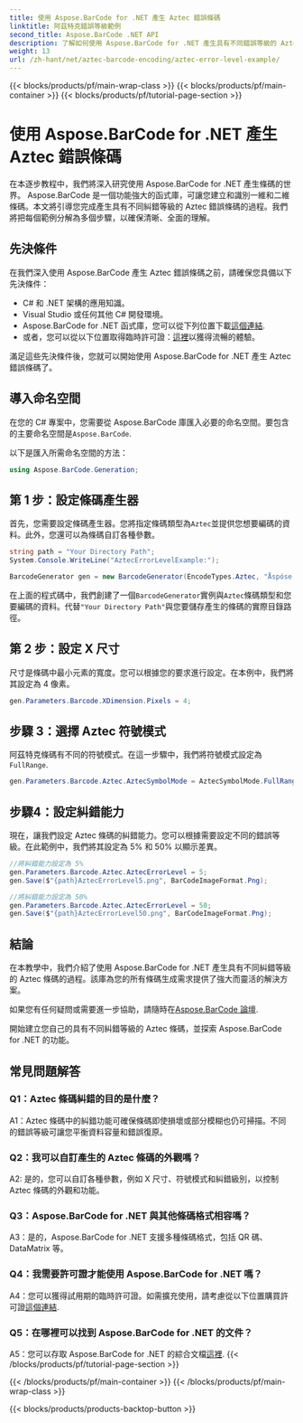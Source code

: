 ```yaml
---
title: 使用 Aspose.BarCode for .NET 產生 Aztec 錯誤條碼
linktitle: 阿茲特克錯誤等級範例
second_title: Aspose.BarCode .NET API
description: 了解如何使用 Aspose.BarCode for .NET 產生具有不同錯誤等級的 Aztec 錯誤條碼。條碼建立綜合指南。
weight: 13
url: /zh-hant/net/aztec-barcode-encoding/aztec-error-level-example/
---
```


{{< blocks/products/pf/main-wrap-class >}}
{{< blocks/products/pf/main-container >}}
{{< blocks/products/pf/tutorial-page-section >}}

# 使用 Aspose.BarCode for .NET 產生 Aztec 錯誤條碼

在本逐步教程中，我們將深入研究使用 Aspose.BarCode for .NET 產生條碼的世界。 Aspose.BarCode 是一個功能強大的函式庫，可讓您建立和識別一維和二維條碼。本文將引導您完成產生具有不同糾錯等級的 Aztec 錯誤條碼的過程。我們將把每個範例分解為多個步驟，以確保清晰、全面的理解。

## 先決條件

在我們深入使用 Aspose.BarCode 產生 Aztec 錯誤條碼之前，請確保您具備以下先決條件：

- C# 和 .NET 架構的應用知識。
- Visual Studio 或任何其他 C# 開發環境。
-  Aspose.BarCode for .NET 函式庫，您可以從下列位置下載[這個連結](https://releases.aspose.com/barcode/net/).
- 或者，您可以從以下位置取得臨時許可證：[這裡](https://purchase.aspose.com/temporary-license/)以獲得流暢的體驗。

滿足這些先決條件後，您就可以開始使用 Aspose.BarCode for .NET 產生 Aztec 錯誤條碼了。

## 導入命名空間

在您的 C# 專案中，您需要從 Aspose.BarCode 庫匯入必要的命名空間。要包含的主要命名空間是`Aspose.BarCode`.

以下是匯入所需命名空間的方法：

```csharp
using Aspose.BarCode.Generation;
```

## 第 1 步：設定條碼產生器

首先，您需要設定條碼產生器。您將指定條碼類型為`Aztec`並提供您想要編碼的資料。此外，您還可以為條碼自訂各種參數。

```csharp
string path = "Your Directory Path";
System.Console.WriteLine("AztecErrorLevelExample:");

BarcodeGenerator gen = new BarcodeGenerator(EncodeTypes.Aztec, "Åspóse.Barcóde© is a powerful library to generate & recognize 1D & 2D barcodes");
```

在上面的程式碼中，我們創建了一個`BarcodeGenerator`實例與`Aztec`條碼類型和您要編碼的資料。代替`"Your Directory Path"`與您要儲存產生的條碼的實際目錄路徑。

## 第 2 步：設定 X 尺寸

尺寸是條碼中最小元素的寬度。您可以根據您的要求進行設定。在本例中，我們將其設定為 4 像素。

```csharp
gen.Parameters.Barcode.XDimension.Pixels = 4;
```

## 步驟 3：選擇 Aztec 符號模式

阿茲特克條碼有不同的符號模式。在這一步驟中，我們將符號模式設定為`FullRange`.

```csharp
gen.Parameters.Barcode.Aztec.AztecSymbolMode = AztecSymbolMode.FullRange;
```

## 步驟4：設定糾錯能力

現在，讓我們設定 Aztec 條碼的糾錯能力。您可以根據需要設定不同的錯誤等級。在此範例中，我們將其設定為 5% 和 50% 以顯示差異。

```csharp
//將糾錯能力設定為 5%
gen.Parameters.Barcode.Aztec.AztecErrorLevel = 5;
gen.Save($"{path}AztecErrorLevel5.png", BarCodeImageFormat.Png);

//將糾錯能力設定為 50%
gen.Parameters.Barcode.Aztec.AztecErrorLevel = 50;
gen.Save($"{path}AztecErrorLevel50.png", BarCodeImageFormat.Png);
```

## 結論

在本教學中，我們介紹了使用 Aspose.BarCode for .NET 產生具有不同糾錯等級的 Aztec 條碼的過程。該庫為您的所有條碼生成需求提供了強大而靈活的解決方案。

如果您有任何疑問或需要進一步協助，請隨時在[Aspose.BarCode 論壇](https://forum.aspose.com/c/barcode/13).

開始建立您自己的具有不同糾錯等級的 Aztec 條碼，並探索 Aspose.BarCode for .NET 的功能。

## 常見問題解答

### Q1：Aztec 條碼糾錯的目的是什麼？

A1：Aztec 條碼中的糾錯功能可確保條碼即使損壞或部分模糊也仍可掃描。不同的錯誤等級可讓您平衡資料容量和錯誤復原。

### Q2：我可以自訂產生的 Aztec 條碼的外觀嗎？

A2: 是的，您可以自訂各種參數，例如 X 尺寸、符號模式和糾錯級別，以控制 Aztec 條碼的外觀和功能。

### Q3：Aspose.BarCode for .NET 與其他條碼格式相容嗎？

A3：是的，Aspose.BarCode for .NET 支援多種條碼格式，包括 QR 碼、DataMatrix 等。

### Q4：我需要許可證才能使用 Aspose.BarCode for .NET 嗎？

 A4：您可以獲得試用期的臨時許可證。如需擴充使用，請考慮從以下位置購買許可證[這個連結](https://purchase.aspose.com/buy).

### Q5：在哪裡可以找到 Aspose.BarCode for .NET 的文件？

 A5：您可以存取 Aspose.BarCode for .NET 的綜合文檔[這裡](https://reference.aspose.com/barcode/net/).
{{< /blocks/products/pf/tutorial-page-section >}}

{{< /blocks/products/pf/main-container >}}
{{< /blocks/products/pf/main-wrap-class >}}

{{< blocks/products/products-backtop-button >}}
